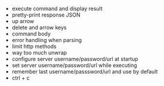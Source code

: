 - execute command and display result
- pretty-print response JSON
- up arrow
- delete and arrow keys
- command body
- error handling when parsing
- limit http methods
- way too much unwrap
- configure server username/password/url at startup
- set server username/password/url while executing
- remember last username/passsword/url and use by default
- ctrl + c